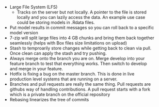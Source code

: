 * Large File System (LFS)
	* Tracks on the server but not locally. A pointer to the file is stored locally and you can lazily access the data. An example use case could be storing models in .Rdata files.
* Put model results in commit messages so you can roll back to a specific model version
* 7-zip will split large files into 4 GB chunks and bring them back together seamlessly (helps with Box files size limitations on upload)
* Stash to temproarily store changes while getting back to clean via pull. Once clean can apply the stash and try pushing.
* Always merge onto the branch you are on. Merge develop into your feature branch to test that everything works. Then switch to develop and merge in your feature.
* Hotfix is fixing a bug on the master branch. This is done in live production level systems that are running on a server.
* Branches and pull requests are really the same thing. Pull requests are githubs way of handling contributions. A pull request starts with a fork which is a private branch on the official repository
* Rebasing linearizes the tree of commits